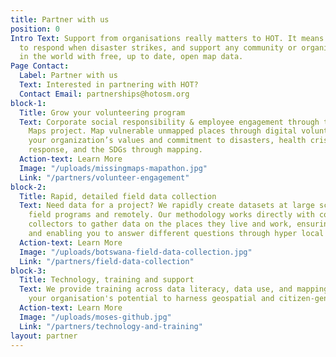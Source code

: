 ```yaml
---
title: Partner with us
position: 0
Intro Text: Support from organisations really matters to HOT. It means we can be ready
  to respond when disaster strikes, and support any community or organisation anywhere
  in the world with free, up to date, open map data.
Page Contact:
  Label: Partner with us
  Text: Interested in partnering with HOT?
  Contact Email: partnerships@hotosm.org
block-1:
  Title: Grow your volunteering program
  Text: Corporate social responsibility & employee engagement through the Missing
    Maps project. Map vulnerable unmapped places through digital volunteering. Demonstrate
    your organization’s values and commitment to disasters, health crises, refugee
    response, and the SDGs through mapping.
  Action-text: Learn More
  Image: "/uploads/missingmaps-mapathon.jpg"
  Link: "/partners/volunteer-engagement"
block-2:
  Title: Rapid, detailed field data collection
  Text: Need data for a project? We rapidly create datasets at large scale, both in
    field programs and remotely. Our methodology works directly with community data
    collectors to gather data on the places they live and work, ensuring data accuracy,
    and enabling you to answer different questions through hyper local knowledge.
  Action-text: Learn More
  Image: "/uploads/botswana-field-data-collection.jpg"
  Link: "/partners/field-data-collection"
block-3:
  Title: Technology, training and support
  Text: We provide training across data literacy, data use, and mapping, to strengthen
    your organisation's potential to harness geospatial and citizen-generated data.
  Action-text: Learn More
  Image: "/uploads/moses-github.jpg"
  Link: "/partners/technology-and-training"
layout: partner
---
```


